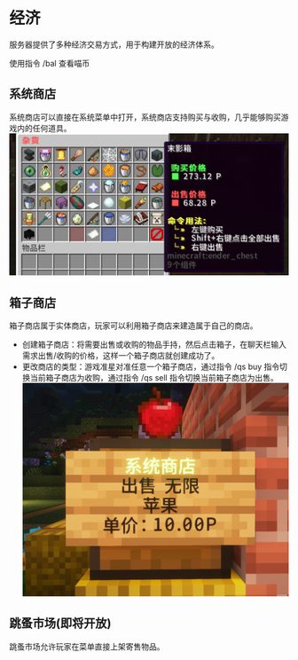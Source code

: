 # 经济

服务器提供了多种经济交易方式，用于构建开放的经济体系。

使用指令 /bal 查看喵币

## 系统商店

系统商店可以直接在系统菜单中打开，系统商店支持购买与收购，几乎能够购买游戏内的任何道具。
![系统商店](../../assets/system-shop1.png)

## 箱子商店

箱子商店属于实体商店，玩家可以利用箱子商店来建造属于自己的商店。

- 创建箱子商店：将需要出售或收购的物品手持，然后点击箱子，在聊天栏输入需求出售/收购的价格，这样一个箱子商店就创建成功了。
- 更改商店的类型：游戏准星对准任意一个箱子商店，通过指令 /qs buy 指令切换当前箱子商店为收购，通过指令 /qs sell 指令切换当前箱子商店为出售。
![箱子商店](../../assets/chest-shop.png)

## 跳蚤市场(即将开放)

跳蚤市场允许玩家在菜单直接上架寄售物品。